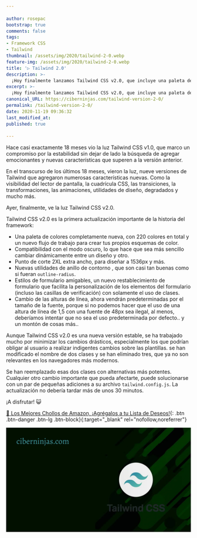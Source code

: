 ```yaml
---

author: rosepac
bootstrap: true
comments: false
tags:
- Framework CSS
- Tailwind
thumbnail: /assets/img/2020/tailwind-2-0.webp
feature-img: /assets/img/2020/tailwind-2-0.webp
title: '▷ Tailwind 2.0'
description: >-
  ¡Hoy finalmente lanzamos Tailwind CSS v2.0, que incluye una paleta de colores completamente nueva, compatibilidad con el modo oscuro y mucho más!
excerpt: >-
  ¡Hoy finalmente lanzamos Tailwind CSS v2.0, que incluye una paleta de colores completamente nueva, compatibilidad con el modo oscuro y mucho más!
canonical_URL: https://ciberninjas.com/tailwind-version-2-0/
permalink: /tailwind-version-2-0/
date: 2020-11-19 09:36:32
last_modified_at: 
published: true

---
```


Hace casi exactamente 18 meses vio la luz Tailwind CSS v1.0, que marco un compromiso por la estabilidad sin dejar de lado la búsqueda de agregar emocionantes y nuevas características que superen a la versión anterior.

En el transcurso de los últimos 18 meses, vieron la luz, nueve versiones de Tailwind que agregaron numerosas características nuevas. Como la visibilidad del lector de pantalla, la cuadrícula CSS, las transiciones, la transformaciones, las animaciones, utilidades de diseño, degradados y mucho más.

Ayer, finalmente, ve la luz Tailwind CSS v2.0.

Tailwind CSS v2.0 es la primera actualización importante de la historia del framework:

- Una paleta de colores completamente nueva, con 220 colores en total y un nuevo flujo de trabajo para crear tus propios esquemas de color.
- Compatibilidad con el modo oscuro, lo que hace que sea más sencillo cambiar dinámicamente entre un diseño y otro.
- Punto de corte 2XL extra ancho, para diseñar a 1536px y más.
- Nuevas utilidades de anillo de contorno , que son casi tan buenas como si fueran `outline-radius`.
- Estilos de formulario amigables, un nuevo restablecimiento de formulario que facilita la personalización de los elementos del formulario (incluso las casillas de verificación) con solamente el uso de clases.
- Cambio de las alturas de línea, ahora vendrán predeterminadas por el tamaño de la fuente, porque si no podemos hacer que el uso de una altura de línea de 1,5 con una fuente de 48px sea ilegal, al menos, deberíamos intentar que no sea el uso predeterminada por defecto.. y un montón de cosas más..

Aunque Tailwind CSS v2.0 es una nueva versión estable, se ha trabajado mucho por minimizar los cambios drásticos, especialmente los que podrían obligar al usuario a realizar indigentes cambios sobre las plantillas. se han modificado el nombre de dos clases y se han eliminado tres, que ya no son relevantes en los navegadores más modernos.

Se han reemplazado esas dos clases con alternativas más potentes. Cualquier otro cambio importante que pueda afectarte, puede solucionarse con un par de pequeñas adiciones a su archivo `tailwind.config.js`. La actualización no debería tardar más de unos 30 minutos.

¡A disfrutar! 😺

[🛒 Los Mejores Chollos de Amazon, ¡Agrégalos a tu Lista de Deseos!](/amazon/ "Los Mejores Chollos de Amazon, Ofertas Flash, Black Monday y Amazon Prime Day"){: .btn .btn-danger .btn-lg .btn-block}{:target="_blank" rel="nofollow,noreferrer"}

![](/assets/img/2020/tailwind-2-0.webp)